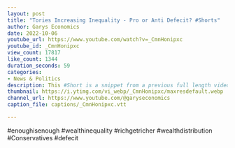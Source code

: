 ```yaml
---
layout: post
title: "Tories Increasing Inequality - Pro or Anti Defecit? #Shorts"
author: Garys Economics
date: 2022-10-06
youtube_url: https://www.youtube.com/watch?v=_CmnHonipxc
youtube_id: _CmnHonipxc
view_count: 17817
like_count: 1344
duration_seconds: 59
categories:
- News & Politics
description: This #Short is a snippet from a previous full length video "Post-Budget: The Reality of the Cost of Living Crisis" https://youtu.be/91FzQ05S_Dg
thumbnail: https://i.ytimg.com/vi_webp/_CmnHonipxc/maxresdefault.webp
channel_url: https://www.youtube.com/@garyseconomics
caption_file: captions/_CmnHonipxc.vtt

---
```


#enoughisenough #wealthinequality #richgetricher #wealthdistribution #Conservatives #defecit
